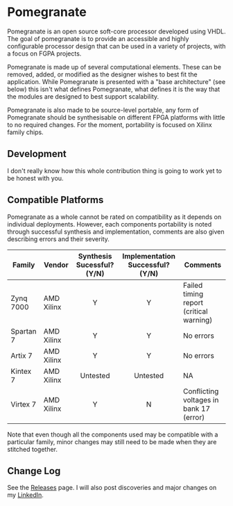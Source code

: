 # Pomegranate
Pomegranate is an open source soft-core processor developed using VHDL. The goal of pomegranate is to provide an accessible and highly configurable processor design that can be used in a variety of projects, with a focus on FGPA projects.

Pomegranate is made up of several computational elements. These can be removed, added, or modified as the designer wishes to best fit the application. While Pomegranate is presented with a "base architecture" (see below) this isn't what defines Pomegranate, what defines it is the way that the modules are designed to best support scalability.

Pomegranate is also made to be source-level portable, any form of Pomegranate should be synthesisable on different FPGA platforms with little to no required changes. For the moment, portability is focused on Xilinx family chips.

## Development
I don't really know how this whole contribution thing is going to work yet to be honest with you.

## Compatible Platforms
Pomegranate as a whole cannot be rated on compatibility as it depends on individual deployments. However, each components portability is noted through successful synthesis and implementation, comments are also given describing errors and their severity.

| Family | Vendor | Synthesis Sucessful? (Y/N) | Implementation Successful? (Y/N) | Comments |
| --- | --- | :---: | :---: | --- |
| Zynq 7000 | AMD Xilinx | Y | Y | Failed timing report (critical warning) |
| Spartan 7 | AMD Xilinx | Y | Y | No errors |
| Artix 7 | AMD Xilinx | Y | Y | No errors |
| Kintex 7 | AMD Xilinx | Untested | Untested | NA |
| Virtex 7 | AMD Xilinx | Y | N | Conflicting voltages in bank 17 (error) |

Note that even though all the components used may be compatible with a particular family, minor changes may still need to be made when they are stitched together.

## Change Log
See the [Releases](https://github.com/Zachary-Pearce/Pomegranate/releases/) page. I will also post discoveries and major changes on my [LinkedIn](https://www.linkedin.com/in/zachary-pearce-231307243/).
